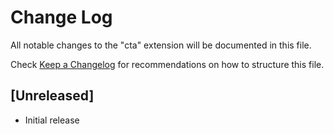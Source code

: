# Change Log

All notable changes to the "cta" extension will be documented in this file.

Check [Keep a Changelog](http://keepachangelog.com/) for recommendations on how to structure this file.

## [Unreleased]

- Initial release
